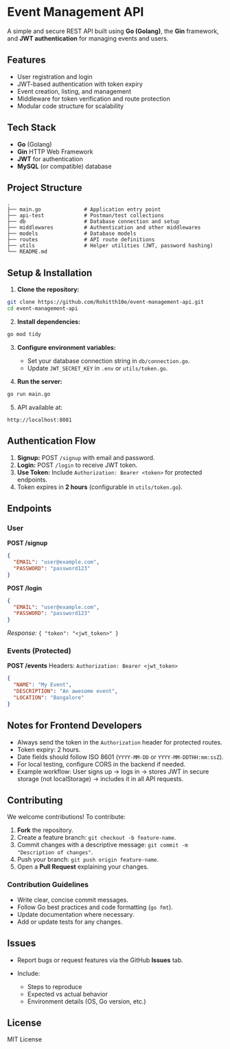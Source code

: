 # Event Management API

A simple and secure REST API built using **Go (Golang)**, the **Gin** framework, and **JWT authentication** for managing events and users.

## Features

* User registration and login
* JWT-based authentication with token expiry
* Event creation, listing, and management
* Middleware for token verification and route protection
* Modular code structure for scalability

## Tech Stack

* **Go** (Golang)
* **Gin** HTTP Web Framework
* **JWT** for authentication
* **MySQL** (or compatible) database

## Project Structure

```
.
├── main.go              # Application entry point
├── api-test             # Postman/test collections
├── db                   # Database connection and setup
├── middlewares          # Authentication and other middlewares
├── models               # Database models
├── routes               # API route definitions
├── utils                # Helper utilities (JWT, password hashing)
└── README.md
```

## Setup & Installation

1. **Clone the repository:**

```bash
git clone https://github.com/Rohitth10e/event-management-api.git
cd event-management-api
```

2. **Install dependencies:**

```bash
go mod tidy
```

3. **Configure environment variables:**

   * Set your database connection string in `db/connection.go`.
   * Update `JWT_SECRET_KEY` in `.env` or `utils/token.go`.
4. **Run the server:**

```bash
go run main.go
```

5. API available at:

```
http://localhost:8081
```

## Authentication Flow

1. **Signup:** POST `/signup` with email and password.
2. **Login:** POST `/login` to receive JWT token.
3. **Use Token:** Include `Authorization: Bearer <token>` for protected endpoints.
4. Token expires in **2 hours** (configurable in `utils/token.go`).

## Endpoints

### User

**POST /signup**

```json
{
  "EMAIL": "user@example.com",
  "PASSWORD": "password123"
}
```

**POST /login**

```json
{
  "EMAIL": "user@example.com",
  "PASSWORD": "password123"
}
```

*Response:* `{ "token": "<jwt_token>" }`

### Events (Protected)

**POST /events**
Headers: `Authorization: Bearer <jwt_token>`

```json
{
  "NAME": "My Event",
  "DESCRIPTION": "An awesome event",
  "LOCATION": "Bangalore"
}
```

## Notes for Frontend Developers

* Always send the token in the `Authorization` header for protected routes.
* Token expiry: 2 hours.
* Date fields should follow ISO 8601 (`YYYY-MM-DD` or `YYYY-MM-DDTHH:mm:ssZ`).
* For local testing, configure CORS in the backend if needed.
* Example workflow: User signs up → logs in → stores JWT in secure storage (not localStorage) → includes it in all API requests.

## Contributing

We welcome contributions! To contribute:

1. **Fork** the repository.
2. Create a feature branch: `git checkout -b feature-name`.
3. Commit changes with a descriptive message: `git commit -m "Description of changes"`.
4. Push your branch: `git push origin feature-name`.
5. Open a **Pull Request** explaining your changes.

### Contribution Guidelines

* Write clear, concise commit messages.
* Follow Go best practices and code formatting (`go fmt`).
* Update documentation where necessary.
* Add or update tests for any changes.

## Issues

* Report bugs or request features via the GitHub **Issues** tab.
* Include:

  * Steps to reproduce
  * Expected vs actual behavior
  * Environment details (OS, Go version, etc.)

## License

MIT License
